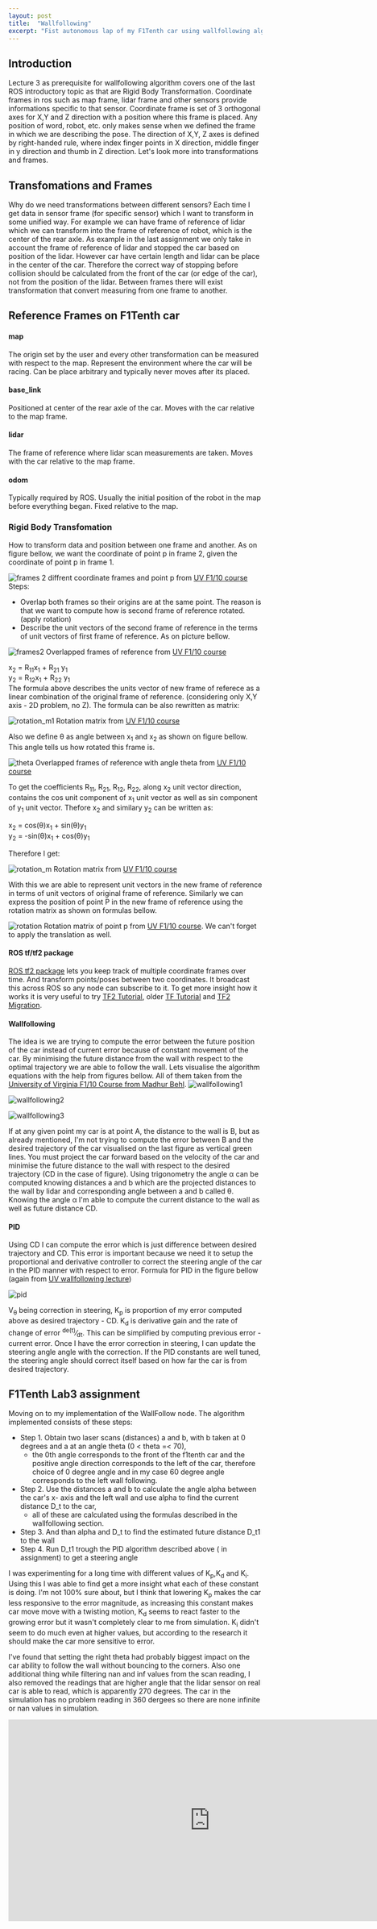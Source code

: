 ```yaml
---
layout: post
title:  "Wallfollowing"
excerpt: "Fist autonomous lap of my F1Tenth car using wallfollowing algorithm."
---
```


## Introduction

Lecture 3 as prerequisite for wallfollowing algorithm covers one of the last ROS introductory topic as that are Rigid Body Transformation.
Coordinate frames in ros such as map frame, lidar frame and other sensors provide informations specific to that sensor. Coordinate frame is
set of 3 orthogonal axes for X,Y and Z direction with a position where this frame is placed. Any position of word, robot, etc. only makes sense
when we defined the frame in which we are describing the pose. The direction of X,Y, Z axes is defined by right-handed rule, where index finger points in
X direction, middle finger in y direction and thumb in Z direction. Let's look more into transformations and frames.

## Transfomations and Frames

Why do we need transformations between different sensors? Each time I get data in sensor frame (for specific sensor) which I want to transform in some unified way.
For example we can have frame of reference of lidar which we can transform into the frame of reference of robot, which is the center of the rear axle. As example in
the last assignment we only take in account the frame of reference of lidar and stopped the car based on position of the lidar. However car have certain length and lidar
can be place in the center of the car. Therefore the correct way of stopping before collision should be calculated from the front of the car (or edge of the car), not from the
position of the lidar. Between frames there will exist transformation that convert measuring from one frame to another.

## Reference Frames on F1Tenth car

#### map
The origin set by the user and every other transformation can be measured with respect to the map. Represent the environment where the car will be racing. Can be place arbitrary and typically never moves after its placed.

#### base_link
Positioned at center of the rear axle of the car. Moves with the car relative to the map frame.

#### lidar
The frame of reference where lidar scan measurements are taken. Moves with the car relative to the map frame.

#### odom
Typically required by ROS. Usually the initial position of the robot in the map before everything began. Fixed relative to the map.


### Rigid Body Transfomation

  How to transform data and position between one frame and another. As on figure bellow, we want the coordinate of point p in frame 2, given the coordinate of point p in frame 1.

![frames](/assets/frames.png)
2 diffrent coordinate frames and point p from [UV F1/10 course](https://linklab-uva.github.io/autonomousracing/assets/files/ROS-tf.pdf)
  Steps:
  * Overlap both frames so their origins are at the same point. The reason is that we want to compute how is second frame of reference rotated. (apply rotation)
  * Describe the unit vectors of the second frame of reference in the terms of unit vectors of first frame of reference. As on picture bellow.

![frames2](/assets/frames2.png)
Overlapped frames of reference from [UV F1/10 course](https://linklab-uva.github.io/autonomousracing/assets/files/ROS-tf.pdf)

x<sub>2</sub> = R<sub>11</sub>x<sub>1</sub> + R<sub>21</sub> y<sub>1</sub><br>
y<sub>2</sub> = R<sub>12</sub>x<sub>1</sub> + R<sub>22</sub> y<sub>1</sub><br>
The formula above describes the units vector of new frame of referece as a linear combination of the original frame of reference. (considering only X,Y axis - 2D problem, no Z).
The formula can be also rewritten as matrix:

![rotation_m1](/assets/rotation_matrix.png)
Rotation matrix from [UV F1/10 course](https://linklab-uva.github.io/autonomousracing/assets/files/ROS-tf.pdf)

Also we define &theta; as angle between x<sub>1</sub> and x<sub>2</sub> as shown on figure bellow. This angle tells us how rotated this frame is.

![theta](/assets/theta.png)
Overlapped frames of reference with angle theta from [UV F1/10 course](https://linklab-uva.github.io/autonomousracing/assets/files/ROS-tf.pdf)

To get the coefficients R<sub>11</sub>, R<sub>21</sub>, R<sub>12</sub>, R<sub>22</sub>, along x<sub>2</sub> unit vector direction, contains the cos unit component of x<sub>1</sub>
unit vector as well as sin component of y<sub>1</sub> unit vector. Thefore  x<sub>2</sub> and similary y<sub>2</sub> can be written as:


x<sub>2</sub> = cos(&theta;)x<sub>1</sub> + sin(&theta;)y<sub>1</sub><br>
y<sub>2</sub> = -sin(&theta;)x<sub>1</sub> + cos(&theta;)y<sub>1</sub><br>


Therefore I get:

![rotation_m](/assets/rotation_matrix2.png)
Rotation matrix from [UV F1/10 course](https://linklab-uva.github.io/autonomousracing/assets/files/ROS-tf.pdf)

With this we are able to represent unit vectors in the new frame of reference in terms of unit vectors of original frame of reference. Similarly we can express the position of point P in the new frame of reference using the rotation matrix as shown on formulas bellow.

![rotation](/assets/rotation_p.png)
Rotation matrix of point p from [UV F1/10 course](https://linklab-uva.github.io/autonomousracing/assets/files/ROS-tf.pdf).
We can't forget to apply the translation as well.

#### ROS tf/tf2 package
[ROS tf2 package](http://wiki.ros.org/tf2) lets you keep track of multiple coordinate frames over time. And transform points/poses between two coordinates. It broadcast this across ROS so any node can subscribe to it. To get more insight how it works it is very useful to try [TF2 Tutorial](http://wiki.ros.org/tf2/Tutorials), older [TF Tutorial](http://wiki.ros.org/tf/Tutorials) and [TF2 Migration](http://wiki.ros.org/tf2/Migration).

#### Wallfollowing
The idea is we are trying to compute the error between the future position of the car instead of current error because of constant movement of the car.
By minimising the future distance from the wall with respect to the optimal trajectory we are able to follow the wall.
Lets visualise the algorithm equations with the help from figures bellow. All of them taken from the [University of Virginia F1/10 Course from
Madhur Behl](https://linklab-uva.github.io/autonomousracing/assets/files/Wall_Following.pdf).
![wallfollowing1](/assets/wallfollowing1.png)

![wallfollowing2](/assets/wallfollowing2.png)

![wallfollowing3](/assets/wallfollowing3.png)

 If at any given point my car is at point A, the distance to the wall is B, but as already mentioned, I'm not trying to compute the error between B and the desired trajectory of the car visualised on the last figure as vertical green lines. You must project the car forward based on the velocity of the car and minimise the future distance to the wall with respect to the desired trajectory (CD in the case of figure). Using trigonometry the angle &alpha; can be computed knowing distances a and b which are the projected distances to the wall by lidar and corresponding angle between a and b called &theta;. Knowing the angle &alpha; I'm able to compute the current distance to the wall as well as future distance CD.

#### PID

 Using CD I can compute the error which is just difference between desired trajectory and CD. This error is important because we need it to setup the proportional and derivative controller to correct the steering angle of the car in the PID manner with respect to error.
 Formula for PID in the figure bellow (again from [UV wallfollowing lecture](https://linklab-uva.github.io/autonomousracing/assets/files/Wall_Following.pdf))


 ![pid](/assets/pid.png)

 V<sub>&theta;</sub> being correction in steering, K<sub>p</sub> is proportion of my error  computed above as desired trajectory - CD. K<sub>d</sub> is derivative gain and the rate of change of error <sup>de(t)</sup>&frasl;<sub>dt</sub>. This can be simplified by computing previous error - current error. Once I have the error correction in steering, I can update the steering angle angle with the correction. If the PID constants are well tuned, the steering angle should correct itself based on how far the car is from desired trajectory.


## F1Tenth Lab3 assignment
Moving on to my implementation of the WallFollow node. The algorithm implemented consists of these steps:
 * Step 1. Obtain two laser scans (distances) a and b, with b taken at 0 degrees and a at an angle theta (0 < theta =< 70),
    * the 0th angle corresponds to the front of the f1tenth car and the positive angle direction corresponds to the left of the car, therefore choice of 0 degree angle and in my case 60 degree angle corresponds to the left wall following.
 * Step 2. Use the distances a and b to calculate the angle alpha between the car's x- axis and the left wall and use alpha to find the current distance D_t to the car,
    * all of these are calculated using the formulas described in the wallfollowing section.
 * Step 3. And than alpha and D_t to find the estimated future distance D_t1 to the wall
 * Step 4. Run D_t1 trough the PID algorithm described above ( in assignment) to get a steering angle

I was experimenting for a long time with different values of K<sub>p</sub>,K<sub>d</sub> and K<sub>i</sub>. Using this I was able to find get a more insight what each of these constant is doing. I'm not 100% sure about, but I think that lowering K<sub>p</sub> makes the car less responsive to the error magnitude, as increasing this constant makes car move move with a twisting motion, K<sub>d</sub> seems to react faster to the growing error but it wasn't completely clear to me from simulation. K<sub>i</sub> didn't seem to do much even at higher values, but according to the research it should make the car more sensitive to error.


I've found that setting the right theta had probably biggest impact on the car ability to follow the wall without bouncing to the corners. Also one additional thing while filtering nan and inf values from the scan reading, I also removed the readings that are higher angle that the lidar sensor on real car is able to read, which is apparently 270 degrees. The car in the simulation has no problem reading in 360 dergees so there are none infinite or nan values in simulation.


<iframe width="800" height="400" src="https://www.youtube.com/embed/5nLtlszkRvI" frameborder="0" allow="accelerometer; autoplay; clipboard-write; encrypted-media; gyroscope; picture-in-picture" allowfullscreen></iframe>
